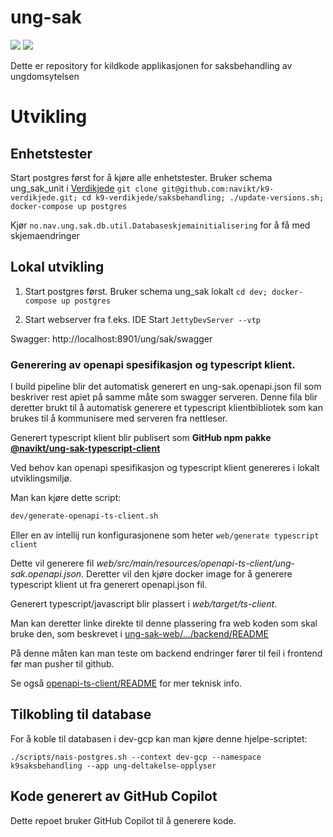 # ung-sak

[![](https://github.com/navikt/ung-sak/workflows/Bygg%20og%20deploy/badge.svg)](https://github.com/navikt/ung-sak/actions?query=workflow%3A%22Bygg+og+deploy%22) [![](https://github.com/navikt/k9-verdikjede/workflows/Tester%20saksbehandling/badge.svg)](https://navikt.github.io/k9-verdikjede)

Dette er repository for kildkode applikasjonen for saksbehandling av ungdomsytelsen

# Utvikling
   
## Enhetstester
Start postgres først for å kjøre alle enhetstester. Bruker schema ung_sak_unit i
[Verdikjede](https://github.com/navikt/k9-verdikjede/tree/master/saksbehandling)
`git clone git@github.com:navikt/k9-verdikjede.git; cd k9-verdikjede/saksbehandling; ./update-versions.sh; docker-compose up postgres`  

Kjør `no.nav.ung.sak.db.util.Databaseskjemainitialisering` for å få med skjemaendringer

## Lokal utvikling
1. Start postgres først. Bruker schema ung_sak lokalt
   `cd dev; docker-compose up postgres`

2. Start webserver fra f.eks. IDE
   Start `JettyDevServer --vtp` 

Swagger: http://localhost:8901/ung/sak/swagger

### Generering av openapi spesifikasjon og typescript klient.

I build pipeline blir det automatisk generert en ung-sak.openapi.json fil som beskriver rest apiet på samme måte som 
swagger serveren. Denne fila blir deretter brukt til å automatisk generere et typescript klientbibliotek som kan brukes
til å kommunisere med serveren fra nettleser.

Generert typescript klient blir publisert som **GitHub npm pakke [@navikt/ung-sak-typescript-client](https://github.com/navikt/ung-sak/pkgs/npm/ung-sak-typescript-client)**

Ved behov kan openapi spesifikasjon og typescript klient genereres i lokalt utviklingsmiljø.

Man kan kjøre dette script:

```bash
dev/generate-openapi-ts-client.sh
```

Eller en av intellij run konfigurasjonene som heter `web/generate typescript client`

Dette vil generere fil _web/src/main/resources/openapi-ts-client/ung-sak.openapi.json_. Deretter vil den 
kjøre docker image for å generere typescript klient ut fra generert openapi.json fil.

Generert typescript/javascript blir plassert i _web/target/ts-client_.

Man kan deretter linke direkte til denne plassering fra web koden som skal bruke den, som beskrevet i 
[ung-sak-web/.../backend/README](https://github.com/navikt/ung-sak-web/tree/master/packages/v2/backend#lokal-ung-sak-typescript-client-bruk)

På denne måten kan man teste om backend endringer fører til feil i frontend før man pusher til github.

Se også [openapi-ts-client/README](web/src/main/resources/openapi-ts-client/README.md) for mer teknisk info.

## Tilkobling til database
For å koble til databasen i dev-gcp kan man kjøre denne hjelpe-scriptet:

```shell script
./scripts/nais-postgres.sh --context dev-gcp --namespace k9saksbehandling --app ung-deltakelse-opplyser
```

## Kode generert av GitHub Copilot

Dette repoet bruker GitHub Copilot til å generere kode.
